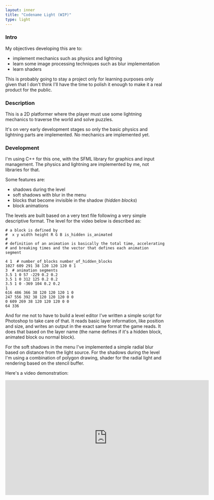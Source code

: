 ```yaml
---
layout: inner
title: "Codename Light (WIP)"
type: light
---
```


### Intro

My objectives developing this are to:

- implement mechanics such as physics and lightning
- learn some image processing techniques such as blur implementation
- learn shaders

This is probably going to stay a project only for learning purposes only given that I don't think I'll have the time to polish it enough to make it a real product for the public.

### Description

This is a 2D platformer where the player must use some lightning mechanics to traverse the world and solve puzzles.

It's on very early development stages so only the basic physics and lightning parts are implemented. No mechanics are implemented yet.

### Development

I'm using C++ for this one, with the SFML library for graphics and input management. The physics and lightning are implemented by me, not libraries for that.

Some features are:

- shadows during the level
- soft shadows with blur in the menu
- blocks that become invisible in the shadow (_hidden blocks_)
- block animations

The levels are built based on a very text file following a very simple descriptive format.
The level for the video below is described as:

```
# a block is defined by
#  x y width height R G B is_hidden is_animated
#
# definition of an animation is basically the total time, accelerating 
# and breaking times and the vector that defines each animation segment

4 1  # number_of_blocks number_of_hidden_blocks
1027 609 291 38 120 120 120 0 1
3  # animation segments 
3.5 1 0 57 -229 0.2 0.2
3.5 1 0 312 125 0.2 0.2 
3.5 1 0 -369 104 0.2 0.2 
1 
616 486 366 38 120 120 120 1 0 
247 556 392 38 120 120 120 0 0 
0 609 269 38 120 120 120 0 0 
64 336 
```

And for me not to have to build a level editor I've written a simple script for Photoshop to take care of that. It reads basic layer information, like position and size, and writes an output in the exact same format the game reads. It does that based on the layer name (the name defines if it's a hidden block, animated block ou normal block).

For the soft shadows in the menu I've implemented a simple radial blur based on distance from the light source. For the shadows during the level I'm using a combination of polygon drawing, shader for the radial light and rendering based on the stencil buffer.

Here's a video demonstration:

<iframe width="640" height="361" src="https://www.youtube.com/embed/K80JfZgXPwM" frameborder="0" allowfullscreen></iframe>

